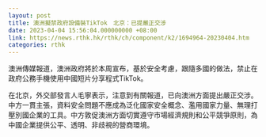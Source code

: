 ```yaml
---
layout: post
title: 澳洲擬禁政府設備裝TikTok　北京：已提嚴正交涉
date: 2023-04-04 15:56:04.000000000 +08:00
link: https://news.rthk.hk/rthk/ch/component/k2/1694964-20230404.htm
categories: rthk
---
```


澳洲傳媒報道，澳洲政府將於本周宣布，基於安全考慮，跟隨多國的做法，禁止在政府公務手機使用中國短片分享程式TikTok。

在北京，外交部發言人毛寧表示，注意到有關報道，已向澳洲方面提出嚴正交涉。中方一貫主張，資料安全問題不應成為泛化國家安全概念、濫用國家力量、無理打壓別國企業的工具。中方敦促澳洲方面切實遵守市場經濟規則和公平競爭原則，為中國企業提供公平、透明、非歧視的營商環境。
